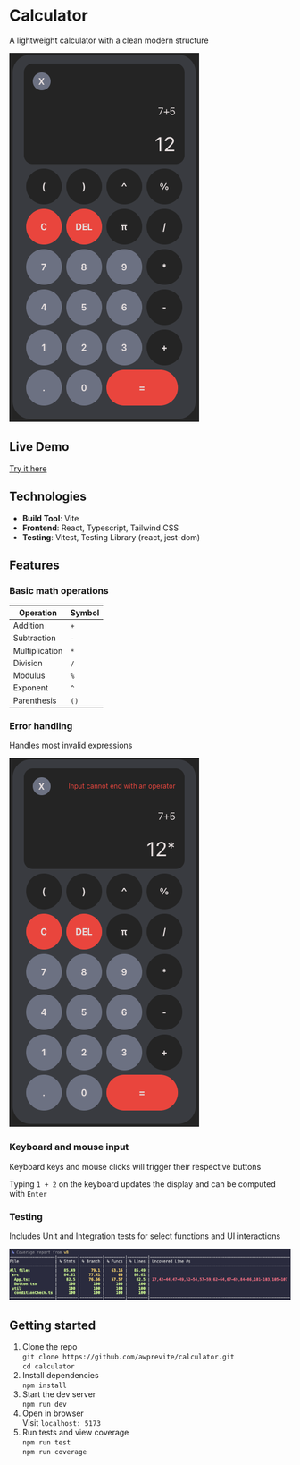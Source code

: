 # Calculator
A lightweight calculator with a clean modern structure  

![Calculator](public/calc.png)  

## Live Demo
[Try it here](https://calculator-chi-three-66.vercel.app/)

## Technologies
- **Build Tool**: Vite  
- **Frontend**: React, Typescript, Tailwind CSS  
- **Testing**: Vitest, Testing Library (react, jest-dom)  

## Features
### Basic math operations

| Operation     | Symbol |
|---------------|--------|
| Addition      | `+`    |
| Subtraction   | `-`    |
| Multiplication| `*`    |
| Division      | `/`    |
| Modulus       | `%`    |
| Exponent      | `^`    |
| Parenthesis   | `()`   |

### Error handling
Handles most invalid expressions  

![Calculator with error](public/calcError.png)  

### Keyboard and mouse input
Keyboard keys and mouse clicks will trigger their respective buttons

Typing `1 + 2` on the keyboard updates the display and can be computed with `Enter`

### Testing
Includes Unit and Integration tests for select functions and UI interactions  

![Test coverage](public/testCoverage.png)

## Getting started
1. Clone the repo  
`git clone https://github.com/awprevite/calculator.git`  
`cd calculator`  
2. Install dependencies  
`npm install`  
3. Start the dev server  
`npm run dev`  
4. Open in browser  
Visit `localhost: 5173`  
5. Run tests and view coverage  
`npm run test`  
`npm run coverage` 

